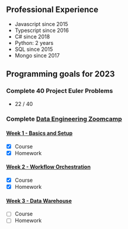 

## Professional Experience

- Javascript since 2015
- Typescript since 2016
- C# since 2018
- Python: 2 years
- SQL since 2015
- Mongo since 2017

## Programming goals for 2023

### Complete 40 Project Euler Problems
- 22 / 40

### Complete [Data Engineering Zoomcamp](https://github.com/DataTalksClub/data-engineering-zoomcamp)

#### [Week 1 - Basics and Setup](https://github.com/DataTalksClub/data-engineering-zoomcamp/tree/main/week_1_basics_n_setup)
- [x] Course
- [x] Homework

#### [Week 2 - Workflow Orchestration](https://github.com/DataTalksClub/data-engineering-zoomcamp/tree/main/week_2_workflow_orchestration)
- [x] Course
- [x] Homework

#### [Week 3 - Data Warehouse](https://github.com/DataTalksClub/data-engineering-zoomcamp/tree/main/week_3_data_warehouse)
- [ ] Course
- [ ] Homework
